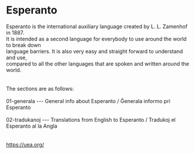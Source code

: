 # Esperanto

Esperanto is the international auxiliary language created by L. L. Zamenhof in 1887.<br>
It is intended as a second language for everybody to use around the world to break down<br>
language barriers. It is also very easy and straight forward to understand and use,<br>
compared to all the other languages that are spoken and written around the world.<br>
<br>
<br>
The sections are as follows:<br>
<br>
01-generala --- General info about Esperanto / Ĝenerala informo pri Esperanto<br>
<br>
02-tradukanoj --- Translations from English to Esperanto / Tradukoj el Esperanto al la Angla<br>
<br>
<br>
https://uea.org/<br>
<br>






